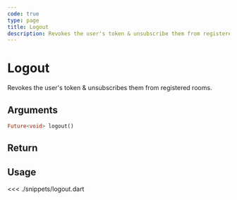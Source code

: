 ```yaml
---
code: true
type: page
title: Logout
description: Revokes the user's token & unsubscribe them from registered rooms.
---
```


# Logout

Revokes the user's token & unsubscribes them from registered rooms.

## Arguments

```dart
Future<void> logout()
```

## Return

<!-- A [Response](/sdk/java/3/core-classes/response) object. -->

## Usage

<<< ./snippets/logout.dart
